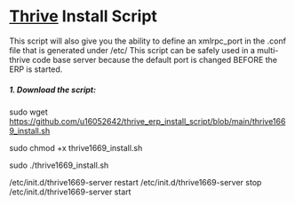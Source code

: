 # [Thrive](https://www.thrivebureau.com "Thrive ERP's Homepage") Install Script

This script will also give you the ability to define an xmlrpc_port in the .conf file that is generated under /etc/
This script can be safely used in a multi-thrive code base server because the default port is changed BEFORE the ERP is started.


##### 1. Download the script:
sudo wget https://github.com/u16052642/thrive_erp_install_script/blob/main/thrive1669_install.sh

sudo chmod +x thrive1669_install.sh

sudo ./thrive1669_install.sh

/etc/init.d/thrive1669-server restart
/etc/init.d/thrive1669-server stop
/etc/init.d/thrive1669-server start


